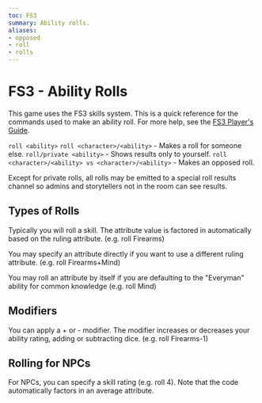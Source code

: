 ```yaml
---
toc: FS3
summary: Ability rolls.
aliases:
- opposed
- roll
- rolls
---
```

# FS3 - Ability Rolls

This game uses the FS3 skills system.  This is a quick reference for the commands used to make an ability roll.  For more help, see the [FS3 Player's Guide](http://aresmush.com/fs3/fs3-3).

`roll <ability>`
`roll <character>/<ability>` - Makes a roll for someone else.
`roll/private <ability>` - Shows results only to yourself.
`roll <character>/<ability> vs <character>/<ability>` - Makes an opposed roll.

Except for private rolls, all rolls may be emitted to a special roll results channel so admins and storytellers not in the room can see results.

## Types of Rolls

Typically you will roll a skill.  The attribute value is factored in automatically based on the ruling attribute.  (e.g. roll Firearms)

You may specify an attribute directly if you want to use a different ruling attribute.  (e.g. roll Firearms+Mind)

You may roll an attribute by itself if you are defaulting to the "Everyman" ability for common knowledge (e.g. roll Mind)

## Modifiers

You can apply a + or - modifier.  The modifier increases or decreases your ability rating, adding or subtracting dice.  (e.g. roll Firearms-1)

## Rolling for NPCs

For NPCs, you can specify a skill rating (e.g. roll 4).  Note that the code automatically factors in an average attribute.